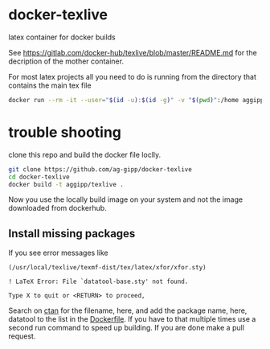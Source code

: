 # docker-texlive
latex container for docker builds

See https://gitlab.com/docker-hub/texlive/blob/master/README.md for the decription of the mother container.

For most latex projects all you need to do is running from the directory that contains the main tex file

```bash
docker run --rm -it --user="$(id -u):$(id -g)" -v "$(pwd)":/home aggipp/texlive latexmk
```

# trouble shooting
clone this repo and build the docker file loclly.
```bash
git clone https://github.com/ag-gipp/docker-texlive
cd docker-texlive
docker build -t aggipp/texlive .
```
Now you use the locally build image on your system and not the image downloaded from dockerhub.
## Install missing packages

If you see error messages like
```
(/usr/local/texlive/texmf-dist/tex/latex/xfor/xfor.sty)

! LaTeX Error: File `datatool-base.sty' not found.

Type X to quit or <RETURN> to proceed,
```
Search on [ctan](https://ctan.org/pkg/datatool) for the filename, here, and add the package name, here, datatool to the list in the [Dockerfile](Dockerfile). If you have to that multiple times use a second run command to speed up building. If you are done make a pull request.


